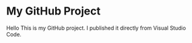 # My GitHub Project
Hello
This is my GitHub project. I published it directly from Visual Studio Code.